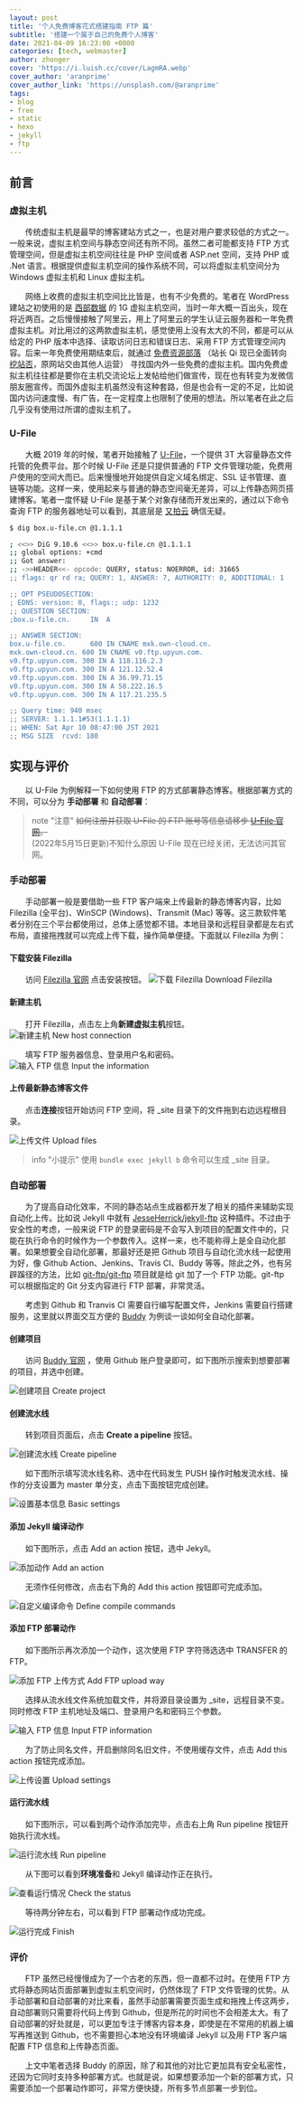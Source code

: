 ```yaml
---
layout: post
title: '个人免费博客花式搭建指南 FTP 篇'
subtitle: '搭建一个属于自己的免费个人博客'
date: 2021-04-09 16:23:00 +0800
categories: [tech, webmaster]
author: zhonger
cover: 'https://i.luish.cc/cover/LagmRA.webp'
cover_author: 'aranprime'
cover_author_link: 'https://unsplash.com/@aranprime'
tags: 
- blog
- free
- static
- hexo
- jekyll
- ftp
---
```


## 前言

### 虚拟主机

&emsp;&emsp;传统虚拟主机是最早的博客建站方式之一，也是对用户要求较低的方式之一。一般来说，虚拟主机空间与静态空间还有所不同。虽然二者可能都支持 FTP 方式管理空间，但是虚拟主机空间往往是 PHP 空间或者 ASP.net 空间，支持 PHP 或 .Net 语言。根据提供虚拟主机空间的操作系统不同，可以将虚拟主机空间分为 Windows 虚拟主机和 Linux 虚拟主机。

&emsp;&emsp;网络上收费的虚拟主机空间比比皆是，也有不少免费的。笔者在 WordPress 建站之初使用的是 [西部数据](https://west.cn) 的 1G 虚拟主机空间，当时一年大概一百出头，现在将近两百。之后慢慢接触了阿里云，用上了阿里云的学生认证云服务器和一年免费虚拟主机。对比用过的这两款虚拟主机，感觉使用上没有太大的不同，都是可以从给定的 PHP 版本中选择、读取访问日志和错误日志、采用 FTP 方式管理空间内容。后来一年免费使用期结束后，就通过 [免费资源部落](https://www.freehao123.com/) （站长 Qi 现已全面转向 [挖站否](https://wzfou.com)，原网站交由其他人运营） 寻找国内外一些免费的虚拟主机。国内免费虚拟主机往往都是要你在主机交流论坛上发帖给他们做宣传，现在也有转变为发微信朋友圈宣传。而国外虚拟主机虽然没有这种套路，但是也会有一定的不足，比如说国内访问速度慢、有广告，在一定程度上也限制了使用的想法。所以笔者在此之后几乎没有使用过所谓的虚拟主机了。

### U-File

&emsp;&emsp;大概 2019 年的时候，笔者开始接触了 [U-File](https://u-file.cn)，一个提供 3T 大容量静态文件托管的免费平台。那个时候 U-File 还是只提供普通的 FTP 文件管理功能，免费用户使用的空间大而已。后来慢慢地开始提供自定义域名绑定、SSL 证书管理、直链等功能。这样一来，使用起来与普通的静态空间毫无差异，可以上传静态网页搭建博客。笔者一度怀疑 U-File 是基于某个对象存储而开发出来的，通过以下命令查询 FTP 的服务器地址可以看到，其底层是 [又拍云](https://upyun.com) 确信无疑。

```bash
$ dig box.u-file.cn @1.1.1.1

; <<>> DiG 9.10.6 <<>> box.u-file.cn @1.1.1.1
;; global options: +cmd
;; Got answer:
;; ->>HEADER<<- opcode: QUERY, status: NOERROR, id: 31665
;; flags: qr rd ra; QUERY: 1, ANSWER: 7, AUTHORITY: 0, ADDITIONAL: 1

;; OPT PSEUDOSECTION:
; EDNS: version: 0, flags:; udp: 1232
;; QUESTION SECTION:
;box.u-file.cn.     IN  A

;; ANSWER SECTION:
box.u-file.cn.      600 IN CNAME mxk.own-cloud.cn.
mxk.own-cloud.cn. 600 IN CNAME v0.ftp.upyun.com.
v0.ftp.upyun.com. 300 IN A 118.116.2.3
v0.ftp.upyun.com. 300 IN A 121.12.52.4
v0.ftp.upyun.com. 300 IN A 36.99.71.15
v0.ftp.upyun.com. 300 IN A 58.222.16.5
v0.ftp.upyun.com. 300 IN A 117.21.235.5

;; Query time: 940 msec
;; SERVER: 1.1.1.1#53(1.1.1.1)
;; WHEN: Sat Apr 10 08:47:00 JST 2021
;; MSG SIZE  rcvd: 180
```

## 实现与评价

&emsp;&emsp;以 U-File 为例解释一下如何使用 FTP 的方式部署静态博客。根据部署方式的不同，可以分为 **手动部署** 和 **自动部署**：

> note "注意"
> ~~如何注册并获取 U-File 的 FTP 账号等信息请移步 [U-File 官网](https://u-file.cn)。~~  
> (2022年5月15日更新)不知什么原因 U-File 现在已经关闭，无法访问其官网。

### 手动部署

&emsp;&emsp;手动部署一般是要借助一些 FTP 客户端来上传最新的静态博客内容，比如 Filezilla (全平台)、WinSCP (Windows)、Transmit (Mac) 等等。这三款软件笔者分别在三个平台都使用过，总体上感觉都不错。本地目录和远程目录都是左右式布局，直接拖拽就可以完成上传下载，操作简单便捷。下面就以 Filezilla 为例：

#### 下载安装 Filezilla

&emsp;&emsp;访问 [Filezilla 官网](https://filezilla-project.org/) 点击安装按钮。
![下载 Filezilla Download Filezilla](https://i.luish.cc/blog/UDbqKm.webp)

#### 新建主机

&emsp;&emsp;打开 Filezilla，点击左上角**新建虚拟主机**按钮。
![新建主机 New host connection](https://i.luish.cc/blog/qPR1Lg.webp)

&emsp;&emsp;填写 FTP 服务器信息、登录用户名和密码。
![输入 FTP 信息 Input the information](https://i.luish.cc/blog/2IBv6o.webp)

#### 上传最新静态博客文件

&emsp;&emsp;点击**连接**按钮开始访问 FTP 空间，将 _site 目录下的文件拖到右边远程根目录。

![上传文件 Upload files](https://i.luish.cc/blog/1HDsxR.webp)

> info "小提示"
> 使用 `bundle exec jekyll b` 命令可以生成 _site 目录。

### 自动部署

&emsp;&emsp;为了提高自动化效率，不同的静态站点生成器都开发了相关的插件来辅助实现自动化上传。比如说 Jekyll 中就有 [JesseHerrick/jekyll-ftp](https://github.com/JesseHerrick/jekyll-ftp) 这种插件。不过由于安全性的考虑，一般来说 FTP 的登录密码是不会写入到项目的配置文件中的，只能在执行命令的时候作为一个参数传入。这样一来，也不能称得上是全自动化部署。如果想要全自动化部署，那最好还是把 Github 项目与自动化流水线一起使用为好，像 Github Action、Jenkins、Travis CI、Buddy 等等。除此之外，也有另辟蹊径的方法，比如 [git-ftp/git-ftp](https://github.com/git-ftp/git-ftp) 项目就是给 git 加了一个 FTP 功能。git-ftp 可以根据指定的 Git 分支内容进行 FTP 部署，非常灵活。

&emsp;&emsp;考虑到 Github 和 Tranvis CI 需要自行编写配置文件，Jenkins 需要自行搭建服务，这里就以界面交互方便的 [Buddy](https://buddy.works) 为例谈一谈如何全自动化部署。

#### 创建项目

&emsp;&emsp;访问 [Buddy 官网](https://buddy.works) ，使用 Github 账户登录即可，如下图所示搜索到想要部署的项目，并选中创建。

![创建项目 Create project](https://i.luish.cc/blog/zERtXj.webp)

#### 创建流水线

&emsp;&emsp;转到项目页面后，点击 **Create a pipeline** 按钮。

![创建流水线 Create pipeline](https://i.luish.cc/blog/yWlC0t.webp)

&emsp;&emsp;如下图所示填写流水线名称、选中在代码发生 PUSH 操作时触发流水线、操作的分支设置为 master 单分支，点击下面按钮完成创建。

![设置基本信息 Basic settings](https://i.luish.cc/blog/W8apKH.webp)

#### 添加 Jekyll 编译动作

&emsp;&emsp;如下图所示，点击 Add an action 按钮，选中 Jekyll。

![添加动作 Add an action](https://i.luish.cc/blog/V74aZS.webp)

&emsp;&emsp;无须作任何修改，点击右下角的 Add this action 按钮即可完成添加。

![自定义编译命令 Define compile commands](https://i.luish.cc/blog/CFZBt5.webp)

#### 添加 FTP 部署动作

&emsp;&emsp;如下图所示再次添加一个动作，这次使用 FTP 字符筛选选中 TRANSFER 的 FTP。

![添加 FTP 上传方式 Add FTP upload way](https://i.luish.cc/blog/B1HEq5.webp)

&emsp;&emsp;选择从流水线文件系统加载文件，并将源目录设置为 _site，远程目录不变。同时修改 FTP 主机地址及端口、登录用户名和密码三个参数。

![输入 FTP 信息 Input FTP information](https://i.luish.cc/blog/bFdlex.webp)

&emsp;&emsp;为了防止同名文件，开启删除同名旧文件，不使用缓存文件，点击 Add this action 按钮完成添加。

![上传设置 Upload settings](https://i.luish.cc/blog/4Dmc3R.webp)

#### 运行流水线

&emsp;&emsp;如下图所示，可以看到两个动作添加完毕，点击右上角 Run pipeline 按钮开始执行流水线。

![运行流水线 Run pipeline](https://i.luish.cc/blog/5kte8s.webp)

&emsp;&emsp;从下图可以看到**环境准备**和 Jekyll 编译动作正在执行。

![查看运行情况 Check the status](https://i.luish.cc/blog/5aKADO.webp)

&emsp;&emsp;等待两分钟左右，可以看到 FTP 部署动作成功完成。

![运行完成 Finish](https://i.luish.cc/blog/R7XsVH.webp)

### 评价

&emsp;&emsp;FTP 虽然已经慢慢成为了一个古老的东西，但一直都不过时。在使用 FTP 方式将静态网站页面部署到虚拟主机空间时，仍然体现了 FTP 文件管理的优势。从手动部署和自动部署的对比来看，虽然手动部署需要页面生成和拖拽上传这两步，自动部署则只需要将代码上传到 Github，但是所花的时间也不会相差太大。有了自动部署的好处就是，可以更加专注于博客内容本身，即使是在不常用的机器上编写再推送到 Github，也不需要担心本地没有环境编译 Jekyll 以及用 FTP 客户端配置 FTP 信息和上传静态页面。

&emsp;&emsp;上文中笔者选择 Buddy 的原因，除了和其他的对比它更加具有安全私密性，还因为它同时支持多种部署方式。也就是说，如果想要添加一个新的部署方式，只需要添加一个部署动作即可，非常方便快捷，所有多节点部署一步到位。

